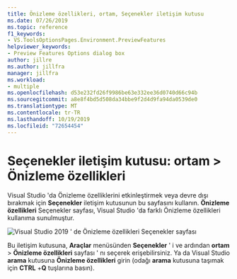```yaml
---
title: Önizleme özellikleri, ortam, Seçenekler iletişim kutusu
ms.date: 07/26/2019
ms.topic: reference
f1_keywords:
- VS.ToolsOptionsPages.Environment.PreviewFeatures
helpviewer_keywords:
- Preview Features Options dialog box
author: jillre
ms.author: jillfra
manager: jillfra
ms.workload:
- multiple
ms.openlocfilehash: d53e232fd26f9986be63e332ee36d0740d66c94b
ms.sourcegitcommit: a8e8f4bd5d508da34bbe9f2d4d9fa94da0539de0
ms.translationtype: MT
ms.contentlocale: tr-TR
ms.lasthandoff: 10/19/2019
ms.locfileid: "72654454"
---
```

# <a name="options-dialog-box-environment--preview-features"></a>Seçenekler iletişim kutusu: ortam \> Önizleme özellikleri

Visual Studio 'da Önizleme özelliklerini etkinleştirmek veya devre dışı bırakmak için **Seçenekler** iletişim kutusunun bu sayfasını kullanın. **Önizleme özellikleri** Seçenekler sayfası, Visual Studio 'da farklı Önizleme özellikleri kullanıma sunulmuştur.

![Visual Studio 2019 ' de Önizleme özellikleri Seçenekler sayfası](media/environment-preview-features-page.png)

Bu iletişim kutusuna, **Araçlar** menüsünden **Seçenekler** ' i ve ardından **ortam**  > **Önizleme özellikleri** sayfası ' nı seçerek erişebilirsiniz. Ya da Visual Studio **arama** kutusuna **Önizleme özellikleri** girin (odağı **arama** kutusuna taşımak için **CTRL** +**Q** tuşlarına basın).